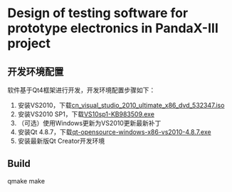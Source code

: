 Design of testing software for prototype electronics in PandaX-III project
==========================================================================

开发环境配置
------------

软件基于Qt4框架进行开发，开发环境配置步骤如下：
1. 安装VS2010，下载[cn_visual_studio_2010_ultimate_x86_dvd_532347.iso](https://www.google.com/#q=cn_visual_studio_2010_ultimate_x86_dvd_532347.iso)
2. 安装VS2010 SP1，下载[VS10sp1-KB983509.exe](https://download.microsoft.com/download/2/3/0/230C4F4A-2D3C-4D3B-B991-2A9133904E35/VS10sp1-KB983509.exe)
3. （可选）使用Windows更新为VS2010更新最新补丁
4. 安装Qt 4.8.7，下载[qt-opensource-windows-x86-vs2010-4.8.7.exe](https://download.qt.io/official_releases/qt/4.8/4.8.7/qt-opensource-windows-x86-vs2010-4.8.7.exe)
5. 安装最新版Qt Creator开发环境

Build
-----

qmake
make
